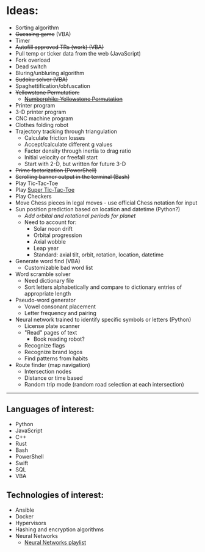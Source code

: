 # Ideas:

* Sorting algorithm
* ~~Guessing game~~ (VBA)
* Timer
* ~~Autofill approved TRs (work) (VBA)~~
* Pull temp or ticker data from the web (JavaScript)
* Fork overload
* Dead switch
* Bluring/unbluring algorithm
* ~~Sudoku solver (VBA)~~
* Spaghettification/obfuscation
* ~~Yellowstone Permutation:~~
  * ~~[Numberphile: Yellowstone Permutation](https://www.youtube.com/watch?v=DUaqiM1bGX4)~~
* Printer program
* 3-D printer program
* CNC machine program
* Clothes folding robot
* Trajectory tracking through triangulation
  * Calculate friction losses
  * Accept/calculate different g values
  * Factor density through inertia to drag ratio
  * Initial velocity or freefall start
  * Start with 2-D, but written for future 3-D
* ~~Prime factorization (PowerShell)~~
* ~~Scrolling banner output in the terminal (Bash)~~
* Play Tic-Tac-Toe
* Play [Super Tic-Tac-Toe](https://www.youtube.com/watch?v=_Na3a1ZrX7c)
* Play Checkers
* Move Chess pieces in legal moves - use official Chess notation for input
* Sun position prediction based on location and datetime (Python?)
  * *Add orbital and rotational periods for planet*
  * Need to account for:
    * Solar noon drift
    * Orbital progression
    * Axial wobble
    * Leap year
    * Standard: axial tilt, orbit, rotation, location, datetime
* Generate word find (VBA)
  * Customizable bad word list
* Word scramble solver
  * Need dictionary file
  * Sort letters alphabetically and compare to dictionary entries of appropriate length
* Pseudo-word generator
  * Vowel consonant placement
  * Letter frequency and pairing
* Neural network trained to identify specific symbols or letters (Python)
  * License plate scanner
  * "Read" pages of text
    * Book reading robot?
  * Recognize flags
  * Recognize brand logos
  * Find patterns from habits
* Route finder (map navigation)
  * Intersection nodes
  * Distance or time based
  * Random trip mode (random road selection at each intersection)
***
## Languages of interest:
* Python
* JavaScript
* C++
* Rust
* Bash
* PowerShell
* Swift
* SQL
* VBA

## Technologies of interest:
* Ansible
* Docker
* Hypervisors
* Hashing and encryption algorithms
* Neural Networks
  * [Neural Networks playlist](https://www.youtube.com/watch?v=aircAruvnKk&list=PLZHQObOWTQDNU6R1_67000Dx_ZCJB-3pi)
